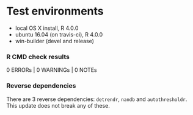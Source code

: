# Test environments
* local OS X install, R 4.0.0
* ubuntu 16.04 (on travis-ci), R 4.0.0
* win-builder (devel and release)

### R CMD check results
0 ERRORs | 0 WARNINGs | 0 NOTEs

### Reverse dependencies
There are 3 reverse dependencies: `detrendr`, `nandb` and `autothresholdr`. This update does not break any of these. 
    
    